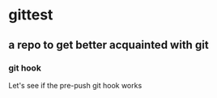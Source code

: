 # gittest

## a repo to get better acquainted with git

### git hook
Let's see if the pre-push git hook works